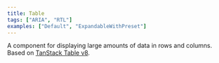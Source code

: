 ```yaml
---
title: Table
tags: ["ARIA", "RTL"]
examples: ["Default", "ExpandableWithPreset"]
---
```


A component for displaying large amounts of data in rows and columns.
<br/>
Based on [TanStack Table v8](https://github.com/TanStack/table).
